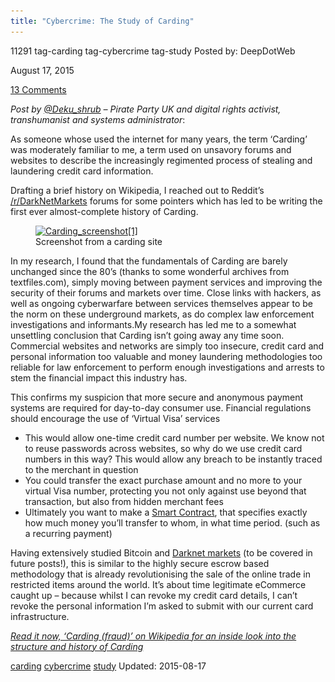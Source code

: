 ```yaml
---
title: "Cybercrime: The Study of Carding"
---
```


11291  tag-carding tag-cybercrime tag-study
Posted by: DeepDotWeb 

<span>August 17, 2015</span>

<span><a href="/2015/08/17/cybercrime-the-study-of-carding/#comments">13 Comments</a></span>


<div class="entry-content">
<p><em>Post by <a href="https://twitter.com/Deku_shrub">@Deku_shrub</a> – Pirate Party UK and digital rights activist, transhumanist and systems administrator</em>:</p>
<p>As someone whose used the internet for many years, the term ‘Carding’ was moderately familiar to me, a term used on unsavory forums and websites to describe the increasingly regimented process of stealing and laundering credit card information.</p>
<p>Drafting a brief history on Wikipedia, I reached out to Reddit’s <a href="https://www.reddit.com/r/DarkNetMarkets/comments/3gnqyt/putting_together_a_history_of_carding/">/r/DarkNetMarkets</a> forums for some pointers which has led to be writing the first ever almost-complete history of Carding.</p>
<figure id="attachment_360" class="wp-caption alignright" style="width: 417px;"><a href="/imgs/2015/08/Carding_screenshot1.jpg"><img class="aligncenter  wp-image-11292" src="/imgs/2015/08/Carding_screenshot1.jpg" alt="Carding_screenshot[1]" width="407" height="310" srcset="/imgs/2015/08/Carding_screenshot1.jpg 640w, /imgs/2015/08/Carding_screenshot1-300x229.jpg 300w" sizes="(max-width: 407px) 100vw, 407px" /></a><figcaption class="wp-caption-text">Screenshot from a carding site</figcaption></figure>
<p>In my research, I found that the fundamentals of Carding are barely unchanged since the 80’s (thanks to some wonderful archives from textfiles.com), simply moving between payment services and improving the security of their forums and markets over time. Close links with hackers, as well as ongoing cyberwarfare between services themselves appear to be the norm on these underground markets, as do complex law enforcement investigations and informants.My research has led me to a somewhat unsettling conclusion that Carding isn’t going away any time soon. Commercial websites and networks are simply too insecure, credit card and personal information too valuable and money laundering methodologies too reliable for law enforcement to perform enough investigations and arrests to stem the financial impact this industry has.</p>
<p>This confirms my suspicion that more secure and anonymous payment systems are required for day-to-day consumer use. Financial regulations should encourage the use of ‘Virtual Visa’ services</p>
<ul>
<li>This would allow one-time credit card number per website. We know not to reuse passwords across websites, so why do we use credit card numbers in this way? This would allow any breach to be instantly traced to the merchant in question</li>
<li>You could transfer the exact purchase amount and no more to your virtual Visa number, protecting you not only against use beyond that transaction, but also from hidden merchant fees</li>
<li>Ultimately you want to make a <a href="https://en.wikipedia.org/wiki/Smart_contract">Smart Contract</a>, that specifies exactly how much money you’ll transfer to whom, in what time period. (such as a recurring payment)</li>
</ul>
<p>Having extensively studied Bitcoin and <a href="https://en.wikipedia.org/wiki/Darknet_market">Darknet markets</a> (to be covered in future posts!), this is similar to the highly secure escrow based methodology that is already revolutionising the sale of the online trade in restricted items around the world. It’s about time legitimate eCommerce caught up – because whilst I can revoke my credit card details, I can’t revoke the personal information I’m asked to submit with our current card infrastructure.</p>
<p><em><a href="https://en.wikipedia.org/wiki/Carding_%28fraud%29">Read it now, ‘Carding (fraud)’ on Wikipedia for an inside look into the structure and history of Carding</a></em></p>
</div>
</div>
<a href="/tag/carding/" rel="tag">carding</a> <a href="/tag/cybercrime/" rel="tag">cybercrime</a> <a href="/tag/study/" rel="tag">study</a></span> 
Updated: 2015-08-17